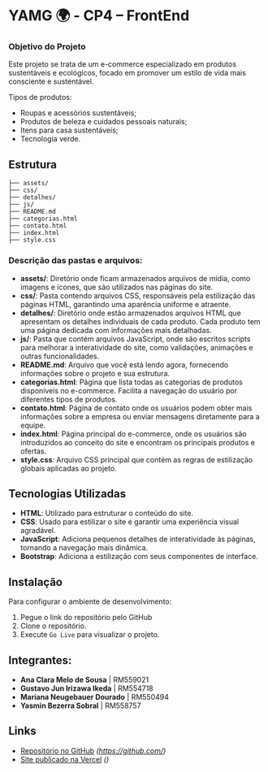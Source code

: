 # YAMG 🌍 - CP4 – FrontEnd

### Objetivo do Projeto

Este projeto se trata de um e-commerce especializado em produtos sustentáveis e ecológicos, focado em promover um estilo de vida mais consciente e sustentável.

Tipos de produtos:
   -  Roupas e acessórios sustentáveis;
   -  Produtos de beleza e cuidados pessoais naturais;
   -  Itens para casa sustentáveis;
   -  Tecnologia verde.

## Estrutura

~~~
├── assets/
├── css/
├── detalhes/
├── js/
├── README.md
├── categorias.html
├── contato.html
├── index.html
├── style.css
~~~~


### Descrição das pastas e arquivos:

- **assets/**: Diretório onde ficam armazenados arquivos de mídia, como imagens e ícones, que são utilizados nas páginas do site.
- **css/**: Pasta contendo arquivos CSS, responsáveis pela estilização das páginas HTML, garantindo uma aparência uniforme e atraente.
- **detalhes/**: Diretório onde estão armazenados arquivos HTML que apresentam os detalhes individuais de cada produto. Cada produto tem uma página dedicada com informações mais detalhadas.
- **js/**: Pasta que contém arquivos JavaScript, onde são escritos scripts para melhorar a interatividade do site, como validações, animações e outras funcionalidades.
- **README.md**: Arquivo que você está lendo agora, fornecendo informações sobre o projeto e sua estrutura.
- **categorias.html**: Página que lista todas as categorias de produtos disponíveis no e-commerce. Facilita a navegação do usuário por diferentes tipos de produtos.
- **contato.html**: Página de contato onde os usuários podem obter mais informações sobre a empresa ou enviar mensagens diretamente para a equipe.
- **index.html**: Página principal do e-commerce, onde os usuários são introduzidos ao conceito do site e encontram os principais produtos e ofertas.
- **style.css**: Arquivo CSS principal que contém as regras de estilização globais aplicadas ao projeto.

## Tecnologias Utilizadas

- **HTML**: Utilizado para estruturar o conteúdo do site.
- **CSS**: Usado para estilizar o site e garantir uma experiência visual agradável.
- **JavaScript**: Adiciona pequenos detalhes de interatividade às páginas, tornando a navegação mais dinâmica.
- **Bootstrap**: Adiciona a estilização com seus componentes de interface.




## Instalação

Para configurar o ambiente de desenvolvimento:

1. Pegue o link do repositório pelo GitHub
2. Clone o repositório.
3. Execute `Go Live` para visualizar o projeto.


## Integrantes: 
- **Ana Clara Melo de Sousa**          | RM559021
- **Gustavo Jun Irizawa Ikeda**        | RM554718
- **Mariana Neugebauer Dourado**       | RM550494
- **Yasmin Bezerra Sobral**            | RM558757

## Links

- [Repositório no GitHub](#) _(https://github.com/)_
- [Site publicado na Vercel](#) _()_
